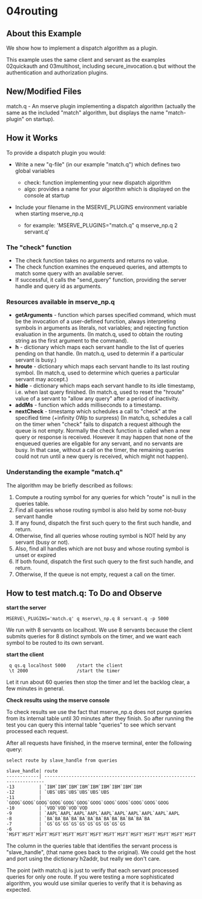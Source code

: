 # 04routing

## About this Example

We show how to implement a dispatch algorithm as a plugin.  

This example uses the same client and servant as the examples 02quickauth and 03multihost,
including secure\_invocation.q but without the authentication and authorization plugins.

## New/Modified Files

match.q - An mserve plugin implementing a dispatch algorithm (actually the same as the included "match" algorithm,
but displays the name "match-plugin" on startup).  

## How it Works

To provide a dispatch plugin you would:

- Write a new "q-file" (in our example "match.q") which defines two global variables
  - check: function implementing your new dispatch algorithm
  - algo:  provides a name for your algorithm which is displayed on the console at startup

- Include your filename in the MSERVE\_PLUGINS environment variable when starting mserve\_np.q
  - for example:  'MSERVE\_PLUGINS="match.q" q mserve\_np.q 2 servant.q'

### The "check" function

- The check function takes no arguments and returns no value. 
- The check function examines the enqueued queries, and attempts to match some query with an available server.
- If successful, it calls the "send\_query" function, providing the server handle and query id as arguments. 

### Resources available in mserve\_np.q

- **getArguments** - function which parses specified command, which must be the invocation of a user-defined function,
   always interpreting symbols in arguments as literals, not variables; and rejecting function evaluation in the arguments.
   (In match.q, used to obtain the routing string as the first argument to the command).
- **h**            - dictionary which maps each servant handle to the list of queries pending on that handle.
                     (In match.q, used to determin if a particular servant is busy.) 
- **hroute**       - dictionary which maps each servant handle to its last routing symbol.
                     (In match.q, used to determine which queries a particular servant may accept.)
- **hidle**        - dictionary which maps each servant handle to its idle timestamp, i.e. when last query finished.
                     (In match.q, used to reset the "hroute" value of a servant to "allow any query" after a period of inactivity.
- **addMs**        - function which adds milliseconds to a timestamp.
- **nextCheck**    - timestamp which schedules a call to "check" at the specified time (+infinity 0Wp to surpress)
                     (In match.q, schedules a call on the timer when "check" fails to dispatch a request although
                      the queue is not empty. Normally the check function is called when a new query or response 
                      is received. However it may happen that none of the enqueued queries are eligable for any servant,
                      and no servants are busy. In that case, without a call on the timer, the remaining queries could
                      not run until a new query is received, which might not happen).

### Understanding the example "match.q"

The algorithm may be briefly described as follows:
1. Compute a routing symbol for any queries for which "route" is null in the queries table.  
2. Find all queries whose routing symbol is also held by some not-busy servant handle
3. If any found, dispatch the first such query to the first such handle, and return.
4. Otherwise, find all queries whose routing symbol is NOT held by any servant (busy or not).
5. Also, find all handles which are not busy and whose routing symbol is unset or expired
6. If both found, dispatch the first such query to the first such handle, and return.
7. Otherwise, If the queue is not empty, request a call on the timer.


## How to test match.q: To Do and Observe

**start the server**

```
MSERVE\_PLUGINS='match.q' q mserve\_np.q 8 servant.q -p 5000
```

We run with 8 servants on localhost. 
We use 8 servants because the client submits queries for 8 distinct symbols on the timer, and we want each symbol to be routed to its own servant.

**start the client**

```
 q qs.q localhost 5000    /start the client
 \t 2000                  /start the timer
```

Let it run about 60 queries then stop the timer and let the backlog clear,
a few minutes in general. 

**Check results using the mserve console**

To check results we use the fact that mserve\_np.q does not purge queries
from its internal table until 30 minutes after they finish. So after running
the test you can query this internal table "queries" to see which servant
processed each request.

After all requests have finished, in the mserve terminal, enter the following query:

```
select route by slave_handle from queries

slave_handle| route                                                                 
------------| ----------------------------------------------------------------------
-13         | `IBM`IBM`IBM`IBM`IBM`IBM`IBM`IBM`IBM                                  
-12         | `UBS`UBS`UBS`UBS`UBS`UBS                                              
-11         | `GOOG`GOOG`GOOG`GOOG`GOOG`GOOG`GOOG`GOOG`GOOG`GOOG`GOOG`GOOG          
-10         | `VOD`VOD`VOD`VOD                                                      
-9          | `AAPL`AAPL`AAPL`AAPL`AAPL`AAPL`AAPL`AAPL`AAPL`AAPL                    
-8          | `BA`BA`BA`BA`BA`BA`BA`BA`BA`BA`BA`BA`BA                               
-7          | `GS`GS`GS`GS`GS`GS`GS`GS`GS`GS                                        
-6          | `MSFT`MSFT`MSFT`MSFT`MSFT`MSFT`MSFT`MSFT`MSFT`MSFT`MSFT`MSFT`MSFT`MSFT
```

The column in the queries table that identifies the servant process is "slave\_handle",
(that name goes back to the original). We could get the host and port using the dictionary
h2addr, but really we don't care.

The point (with match.q) is just to verify that each servant processed queries for only one route.
If you were testing a more sophisticated algorithm, you would use similar queries to verify that it is behaving as expected.

